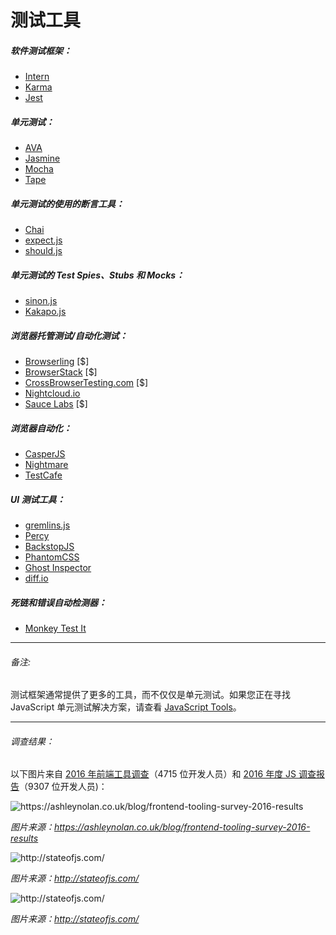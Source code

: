 # 测试工具

##### 软件测试框架：

* [Intern](https://theintern.github.io/)
* [Karma](http://karma-runner.github.io/1.0/index.html)
* [Jest](http://facebook.github.io/jest/)

##### 单元测试：

* [AVA](https://github.com/avajs/ava)
* [Jasmine](http://jasmine.github.io/)
* [Mocha](http://mochajs.org/)
* [Tape](https://github.com/substack/tape)

##### 单元测试的使用的断言工具：

* [Chai](http://chaijs.com/)
* [expect.js](https://github.com/Automattic/expect.js)
* [should.js](http://shouldjs.github.io/)

##### 单元测试的 Test Spies、Stubs 和 Mocks：

* [sinon.js](http://sinonjs.org/)
* [Kakapo.js](http://devlucky.github.io/kakapo-js)

##### 浏览器托管测试/自动化测试：

* [Browserling](https://www.browserling.com/) [$]
* [BrowserStack](https://www.browserstack.com) [$]
* [CrossBrowserTesting.com](http://crossbrowsertesting.com/) [$]
* [Nightcloud.io](http://nightcloud.io/)
* [Sauce Labs](https://saucelabs.com/) [$]

##### 浏览器自动化：

* [CasperJS](http://casperjs.org/)
* [Nightmare](https://github.com/segmentio/nightmare)
* [TestCafe](https://github.com/DevExpress/testcafe)

##### UI 测试工具：

* [gremlins.js](https://github.com/marmelab/gremlins.js)
* [Percy](https://percy.io)
* [BackstopJS](https://github.com/garris/BackstopJS)
* [PhantomCSS](https://github.com/Huddle/PhantomCSS)
* [Ghost Inspector](https://ghostinspector.com/)
* [diff.io](https://diff.io/)

##### 死链和错误自动检测器：

* [Monkey Test It](https://monkeytest.it/)

***

###### 备注:

测试框架通常提供了更多的工具，而不仅仅是单元测试。如果您正在寻找 JavaScript 单元测试解决方案，请查看 [JavaScript Tools](https://github.com/xitu/front-end-handbook-2017/blob/zh-Hans/tools/js.md)。

***

###### 调查结果：

以下图片来自 [2016 年前端工具调查](https://ashleynolan.co.uk/blog/frontend-tooling-survey-2016-results)（4715 位开发人员）和 [2016 年度 JS 调查报告](http://stateofjs.com/)（9307 位开发人员)：

![](../images/q18.jpg "https://ashleynolan.co.uk/blog/frontend-tooling-survey-2016-results")

<cite>图片来源：<a href="https://ashleynolan.co.uk/blog/frontend-tooling-survey-2016-results">https://ashleynolan.co.uk/blog/frontend-tooling-survey-2016-results</a></cite>

![](../images/test1.png "http://stateofjs.com/")

<cite>图片来源：<a href="http://stateofjs.com/">http://stateofjs.com/</a></cite>

![](../images/test2.png "http://stateofjs.com/")

<cite>图片来源：<a href="http://stateofjs.com/">http://stateofjs.com/</a></cite>













































